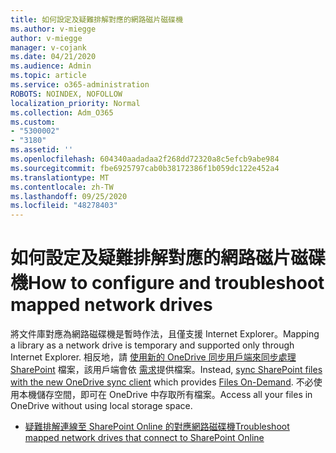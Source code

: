 ```yaml
---
title: 如何設定及疑難排解對應的網路磁片磁碟機
ms.author: v-miegge
author: v-miegge
manager: v-cojank
ms.date: 04/21/2020
ms.audience: Admin
ms.topic: article
ms.service: o365-administration
ROBOTS: NOINDEX, NOFOLLOW
localization_priority: Normal
ms.collection: Adm_O365
ms.custom:
- "5300002"
- "3180"
ms.assetid: ''
ms.openlocfilehash: 604340aadadaa2f268dd72320a8c5efcb9abe984
ms.sourcegitcommit: fbe6925797cab0b38172386f1b059dc122e452a4
ms.translationtype: MT
ms.contentlocale: zh-TW
ms.lasthandoff: 09/25/2020
ms.locfileid: "48278403"
---
```

# <a name="how-to-configure-and-troubleshoot-mapped-network-drives"></a><span data-ttu-id="db195-102">如何設定及疑難排解對應的網路磁片磁碟機</span><span class="sxs-lookup"><span data-stu-id="db195-102">How to configure and troubleshoot mapped network drives</span></span>

<span data-ttu-id="db195-103">將文件庫對應為網路磁碟機是暫時作法，且僅支援 Internet Explorer。</span><span class="sxs-lookup"><span data-stu-id="db195-103">Mapping a library as a network drive is temporary and supported only through Internet Explorer.</span></span> <span data-ttu-id="db195-104">相反地，請 [使用新的 OneDrive 同步用戶端來同步處理 SharePoint](https://support.office.com/article/6de9ede8-5b6e-4503-80b2-6190f3354a88) 檔案，該用戶端會依 [需求](https://support.office.com/article/0e6860d3-d9f3-4971-b321-7092438fb38e)提供檔案。</span><span class="sxs-lookup"><span data-stu-id="db195-104">Instead, [sync SharePoint files with the new OneDrive sync client](https://support.office.com/article/6de9ede8-5b6e-4503-80b2-6190f3354a88) which provides [Files On-Demand](https://support.office.com/article/0e6860d3-d9f3-4971-b321-7092438fb38e).</span></span> <span data-ttu-id="db195-105">不必使用本機儲存空間，即可在 OneDrive 中存取所有檔案。</span><span class="sxs-lookup"><span data-stu-id="db195-105">Access all your files in OneDrive without using local storage space.</span></span>

* [<span data-ttu-id="db195-106">疑難排解連線至 SharePoint Online 的對應網路磁碟機</span><span class="sxs-lookup"><span data-stu-id="db195-106">Troubleshoot mapped network drives that connect to SharePoint Online</span></span>](https://docs.microsoft.com/sharepoint/support/administration/troubleshoot-mapped-network-drives)
